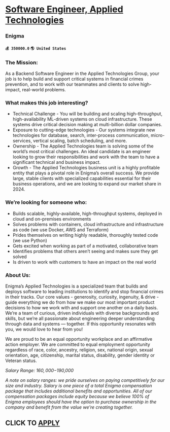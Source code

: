 # [Software Engineer, Applied Technologies](https://www.remotewlb.com/apply/software-engineer-applied-technologies-70002)  
### Enigma  
#### `💰 350000.0` `🌎 United States`  

### The Mission:

As a Backend Software Engineer in the Applied Technologies Group, your job is to help build and support critical systems in financial crimes prevention, and to work with our teammates and clients to solve high-impact, real-world problems.

### What makes this job interesting?

  * Technical Challenge - You will be building and scaling high-throughput, high-availability ML-driven systems on cloud infrastructure. These systems drive critical decision making at multi-billion dollar companies. 
  * Exposure to cutting-edge technologies - Our systems integrate new technologies for database, search, inter-process communication, micro-services, vertical scaling, batch scheduling, and more.
  * Ownership - The Applied Technologies team is solving some of the world’s most critical challenges. An ideal candidate is an engineer looking to grow their responsibilities and work with the team to have a significant technical and business impact.
  * Growth - The Applied Technologies business unit is a highly profitable entity that plays a pivotal role in Enigma’s overall success. We provide large, stable clients with specialized capabilities essential for their business operations, and we are looking to expand our market share in 2024.

### We’re looking for someone who:

  * Builds scalable, highly-available, high-throughput systems, deployed in cloud and on-premises environments
  * Solves problems with containers, cloud infrastructure and infrastructure as code (we use Docker, AWS and Terraform)
  * Prides themselves on writing highly readable, thoroughly tested code (we use Python)
  * Gets excited when working as part of a motivated, collaborative team
  * Identifies problems that others aren’t seeing and makes sure they get solved
  * Is driven to work with customers to have an impact on the real world

### About Us:

Enigma’s Applied Technologies is a specialized team that builds and deploys software to leading institutions to identify and stop financial crimes in their tracks. Our core values - generosity, curiosity, ingenuity, & drive - guide everything we do from how we make our most important product decisions to how we work with and support one another on a daily basis. We’re a team of curious, driven individuals with diverse backgrounds and skills, but we’re all passionate about engineering deeper understanding through data and systems — together. If this opportunity resonates with you, we would love to hear from you!

We are proud to be an equal opportunity workplace and an affirmative action employer. We are committed to equal employment opportunity regardless of race, color, ancestry, religion, sex, national origin, sexual orientation, age, citizenship, marital status, disability, gender identity or Veteran status.

 _Salary Range: $160,000-$190,000_

 _A note on salary ranges: we pride ourselves on paying competitively for our size and industry. Salary is one piece of a total Enigma compensation package that includes additional benefits and opportunities. All of our compensation packages include equity because we believe 100% of Enigma employees should have the option to purchase ownership in the company and benefit from the value we’re creating together._

  
## CLICK TO [APPLY](https://www.remotewlb.com/apply/software-engineer-applied-technologies-70002)

